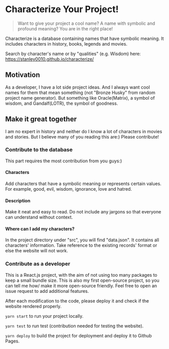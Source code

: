 # Characterize Your Project!

> Want to give your project a cool name? A name with symbolic and profound meaning? You are in the right place!

Characterize is a database containing names that have symbolic meaning. It includes characters in history, books, legends and movies.

Search by character's name or by "qualities" (e.g. Wisdom) here: https://stanley0010.github.io/characterize/

## Motivation

As a developer, I have a lot side project ideas. And I always want cool names for them that mean something (not "Bronze Husky" from random project name generator). But something like Oracle(Matrix), a symbol of wisdom, and Gandalf(LOTR), the symbol of goodness. 

## Make it great together

I am no expert in history and neither do I know a lot of characters in movies and stories. But I believe many of you reading this are:) Please contribute! 

### Contribute to the database

This part requires the most contribution from you guys:)

#### Characters

Add characters that have a symbolic meaning or represents certain values. For example, good, evil, wisdom, ignorance, love and hatred. 

#### Description

Make it neat and easy to read. Do not include any jargons so that everyone can understand without context.

#### Where can I add my characters?

In the project directory under "src", you will find "data.json". It contains all characters' information. Take reference to the existing records' format or else the website will not work.

### Contribute as a developer

This is a React.js project, with the aim of not using too many packages to keep a small bundle size. 
This is also my first open-source project, so you can tell me how/ make it more open-source friendly.
Feel free to open an issue request to add additional features.

After each modification to the code, please deploy it and check if the website rendered properly.

`yarn start` to run your project locally.

`yarn test` to run test (contribution needed for testing the website).

`yarn deploy` to build the project for deployment and deploy it to Github Pages.

